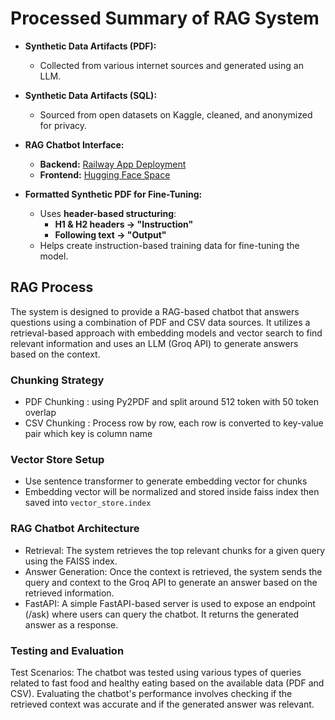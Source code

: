 # **Processed Summary of RAG System**  

- **Synthetic Data Artifacts (PDF):**  
  - Collected from various internet sources and generated using an LLM.  

- **Synthetic Data Artifacts (SQL):**  
  - Sourced from open datasets on Kaggle, cleaned, and anonymized for privacy.  

- **RAG Chatbot Interface:**  
  - **Backend:** [Railway App Deployment](https://rag-system-production.up.railway.app)  
  - **Frontend:** [Hugging Face Space](https://huggingface.co/spaces/henryanand11/rag)  

- **Formatted Synthetic PDF for Fine-Tuning:**  
  - Uses **header-based structuring**:  
    - **H1 & H2 headers → "Instruction"**  
    - **Following text → "Output"**  
  - Helps create instruction-based training data for fine-tuning the model.  

## RAG Process
The system is designed to provide a RAG-based chatbot that answers questions using a combination of PDF and CSV data sources. It utilizes a retrieval-based approach with embedding models and vector search to find relevant information and uses an LLM (Groq API) to generate answers based on the context.

### Chunking Strategy
- PDF Chunking : using Py2PDF and split around 512 token with 50 token overlap
- CSV Chunking : Process row by row, each row is converted to key-value pair which key is column name

### Vector Store Setup
- Use sentence transformer to generate embedding vector for chunks
- Embedding vector will be normalized and stored inside faiss index then saved into `vector_store.index`

###  RAG Chatbot Architecture

- Retrieval:
The system retrieves the top relevant chunks for a given query using the FAISS index.
- Answer Generation:
Once the context is retrieved, the system sends the query and context to the Groq API to generate an answer based on the retrieved information.
- FastAPI:
A simple FastAPI-based server is used to expose an endpoint (/ask) where users can query the chatbot. It returns the generated answer as a response.


### Testing and Evaluation
Test Scenarios:
The chatbot was tested using various types of queries related to fast food and healthy eating based on the available data (PDF and CSV).
Evaluating the chatbot's performance involves checking if the retrieved context was accurate and if the generated answer was relevant.